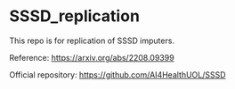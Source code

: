 # SSSD_replication

This repo is for replication of SSSD imputers.

Reference: https://arxiv.org/abs/2208.09399

Official repository: https://github.com/AI4HealthUOL/SSSD
